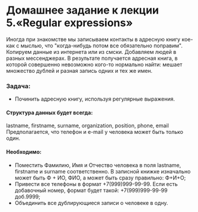 # Домашнее задание к лекции 5.«Regular expressions»

Иногда при знакомстве мы записываем контакты в адресную книгу кое-как с мыслью,
что "когда-нибудь потом все обязательно поправим". Копируем данные из интернета или из смски.
Добавляем людей в разных мессенджерах. В результате получается адресная книга,
в которой совершенно невозможно кого-то нормально найти: мешает множество дублей и разная запись одних и тех же имен.

### Задача: 
* Починить адресную книгу, используя регулярные выражения.

#### Структура данных будет всегда:
lastname, firstname, surname, organization, position, phone, email
Предполагается, что телефон и e-mail у человека может быть только один.

#### Необходимо:
* Поместить Фамилию, Имя и Отчество человека в поля lastname, firstname и surname соответственно.
В записной книжке изначально может быть Ф + ИО, ФИО, а может быть сразу правильно: Ф+И+О;
* Привести все телефоны в формат +7(999)999-99-99. Если есть добавочный номер, формат будет такой: +7(999)999-99-99 доб.9999;
* Объединить все дублирующиеся записи о человеке в одну.